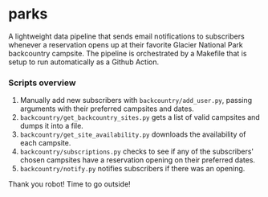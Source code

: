 # parks

A lightweight data pipeline that sends email notifications to subscribers whenever a reservation opens up at their favorite Glacier National Park backcountry campsite. The pipeline is orchestrated by a Makefile that is setup to run automatically as a Github Action.

### Scripts overview
1. Manually add new subscribers with `backcountry/add_user.py`, passing arguments with their preferred campsites and dates.
2. `backcountry/get_backcountry_sites.py` gets a list of valid campsites and dumps it into a file.
3. `backcountry/get_site_availability.py` downloads the availability of each campsite.
4. `backcountry/subscriptions.py` checks to see if any of the subscribers' chosen campsites have a reservation opening on their preferred dates.
5. `backcountry/notify.py` notifies subscribers if there was an opening.

Thank you robot! Time to go outside!

